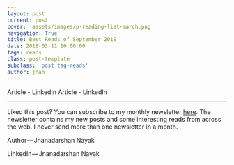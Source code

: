 ```yaml
---
layout: post
current: post
cover:  assets/images/p-reading-list-march.png
navigation: True
title: Best Reads of September 2019
date: 2018-03-11 10:00:00
tags: reads
class: post-template
subclass: 'post tag-reads'
author: jnan
---
```

Article - LinkedIn
Article - LinkedIn

***
Liked this post? You can subscribe to my monthly newsletter [here](http://go.jdnayak.com/2hDwHVw). The newsletter contains my new posts and some interesting reads from across the web. I never send more than one newsletter in a month.

Author — Jnanadarshan Nayak

LinkedIn — Jnanadarshan Nayak
